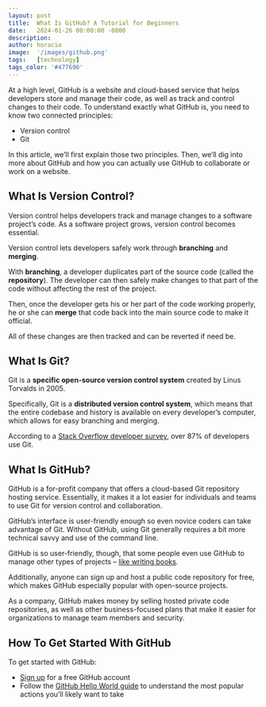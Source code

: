 ```yaml
---
layout: post
title:  What Is GitHub? A Tutorial for Beginners
date:   2024-01-26 00:00:00 -0800
description:
author: horacio 
image:  '/images/github.png'
tags:   [technology]
tags_color: '#477690'
---
```


At a high level, GitHub is a website and cloud-based service that helps developers store and manage their code, as well as track and control changes to their code. To understand exactly what GitHub is, you need to know two connected principles:

*   Version control
*   Git

In this article, we’ll first explain those two principles. Then, we’ll dig into more about GitHub and how you can actually use GitHub to collaborate or work on a website.

What Is Version Control?[](#what-is-version-control)
----------------------------------------------------

Version control helps developers track and manage changes to a software project’s code. As a software project grows, version control becomes essential. 

Version control lets developers safely work through **branching** and **merging**.

With **branching**, a developer duplicates part of the source code (called the **repository**). The developer can then safely make changes to that part of the code without affecting the rest of the project.

Then, once the developer gets his or her part of the code working properly, he or she can **merge** that code back into the main source code to make it official.

All of these changes are then tracked and can be reverted if need be.

What Is Git?[](#what-is-git)
----------------------------

Git is a **specific open-source version control system** created by Linus Torvalds in 2005.

Specifically, Git is a **distributed version control system**, which means that the entire codebase and history is available on every developer’s computer, which allows for easy branching and merging.

According to a [Stack Overflow developer survey](https://insights.stackoverflow.com/survey/2018/#work-version-control), over 87% of developers use Git.

What Is GitHub?[](#what-is-github)
----------------------------------

GitHub is a for-profit company that offers a cloud-based Git repository hosting service. Essentially, it makes it a lot easier for individuals and teams to use Git for version control and collaboration.

GitHub’s interface is user-friendly enough so even novice coders can take advantage of Git. Without GitHub, using Git generally requires a bit more technical savvy and use of the command line.

GitHub is so user-friendly, though, that some people even use GitHub to manage other types of projects – [like writing books](http://braythwayt.com/2015/01/29/how-i-write-books-with-github-and-leanpub.html).

Additionally, anyone can sign up and host a public code repository for free, which makes GitHub especially popular with open-source projects.

As a company, GitHub makes money by selling hosted private code repositories, as well as other business-focused plans that make it easier for organizations to manage team members and security.

How To Get Started With GitHub[](#how-to-get-started-with-github)
-----------------------------------------------------------------

To get started with GitHub:

*   [Sign up](https://github.com/join) for a free GitHub account
*   Follow the [GitHub Hello World guide](https://docs.github.com/en/get-started/quickstart/hello-world) to understand the most popular actions you’ll likely want to take

